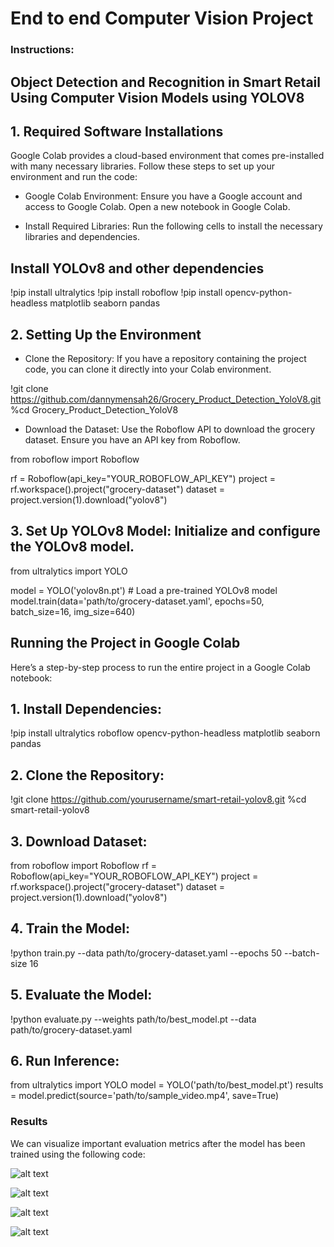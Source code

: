 # End to end Computer Vision Project

### Instructions:

## Object Detection and Recognition in Smart Retail Using Computer Vision Models using YOLOV8
## 1. Required Software Installations

Google Colab provides a cloud-based environment that comes pre-installed with many necessary libraries. Follow these steps to set up your environment and run the code:

- Google Colab Environment: Ensure you have a Google account and access to Google Colab. Open a new notebook in Google Colab.

- Install Required Libraries: Run the following cells to install the necessary libraries and dependencies.


## Install YOLOv8 and other dependencies
!pip install ultralytics
!pip install roboflow
!pip install opencv-python-headless matplotlib seaborn pandas


## 2. Setting Up the Environment

- Clone the Repository: If you have a repository containing the project code, you can clone it directly into your Colab environment.

!git clone https://github.com/dannymensah26/Grocery_Product_Detection_YoloV8.git
%cd Grocery_Product_Detection_YoloV8

- Download the Dataset: Use the Roboflow API to download the grocery dataset. Ensure you have an API key from Roboflow.

from roboflow import Roboflow

rf = Roboflow(api_key="YOUR_ROBOFLOW_API_KEY")
project = rf.workspace().project("grocery-dataset")
dataset = project.version(1).download("yolov8")

## 3. Set Up YOLOv8 Model: Initialize and configure the YOLOv8 model.
from ultralytics import YOLO

model = YOLO('yolov8n.pt')  # Load a pre-trained YOLOv8 model
model.train(data='path/to/grocery-dataset.yaml', epochs=50, batch_size=16, img_size=640)


## Running the Project in Google Colab

Here’s a step-by-step process to run the entire project in a Google Colab notebook:

## 1. Install Dependencies:

!pip install ultralytics roboflow opencv-python-headless matplotlib seaborn pandas

## 2. Clone the Repository:

!git clone https://github.com/yourusername/smart-retail-yolov8.git
%cd smart-retail-yolov8

## 3. Download Dataset:

from roboflow import Roboflow
rf = Roboflow(api_key="YOUR_ROBOFLOW_API_KEY")
project = rf.workspace().project("grocery-dataset")
dataset = project.version(1).download("yolov8")

## 4. Train the Model:

!python train.py --data path/to/grocery-dataset.yaml --epochs 50 --batch-size 16


## 5. Evaluate the Model:

!python evaluate.py --weights path/to/best_model.pt --data path/to/grocery-dataset.yaml

## 6. Run Inference:

from ultralytics import YOLO
model = YOLO('path/to/best_model.pt')
results = model.predict(source='path/to/sample_video.mp4', save=True)


### Results

We can visualize important evaluation metrics after the model has been trained using the following code:

![alt text](image-2.png)

![alt text](image-3.png)

![alt text](image-4.png)

![alt text](image-5.png)










